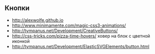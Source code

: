 Кнопки
------

+ http://alexwolfe.github.io
+ http://www.minimamente.com/magic-css3-animations/
+ http://tympanus.net/Development/CreativeButtons/
+ http://css-tricks.com/pizza-time-hovers/ ховер на блок с цветной иконкой
+ http://tympanus.net/Development/ElasticSVGElements/button.html